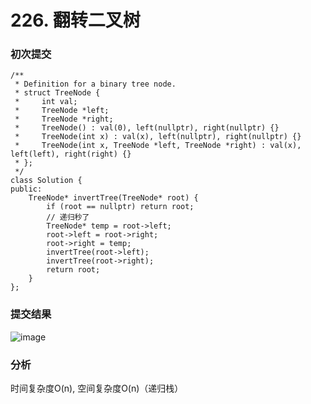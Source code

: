 # 226. 翻转二叉树

### 初次提交
```
/**
 * Definition for a binary tree node.
 * struct TreeNode {
 *     int val;
 *     TreeNode *left;
 *     TreeNode *right;
 *     TreeNode() : val(0), left(nullptr), right(nullptr) {}
 *     TreeNode(int x) : val(x), left(nullptr), right(nullptr) {}
 *     TreeNode(int x, TreeNode *left, TreeNode *right) : val(x), left(left), right(right) {}
 * };
 */
class Solution {
public:
    TreeNode* invertTree(TreeNode* root) {
        if (root == nullptr) return root;
        // 递归秒了
        TreeNode* temp = root->left;
        root->left = root->right;
        root->right = temp;
        invertTree(root->left);
        invertTree(root->right);
        return root;
    }
};
```

### 提交结果

![image](https://github.com/user-attachments/assets/d7ebf097-723b-4aff-8977-fe8405600f13)


### 分析
时间复杂度O(n), 空间复杂度O(n)（递归栈）
